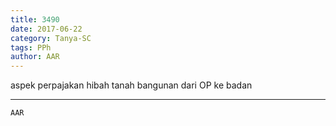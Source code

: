 ```yaml
---
title: 3490
date: 2017-06-22
category: Tanya-SC
tags: PPh
author: AAR
---
```


aspek perpajakan hibah tanah bangunan dari OP ke badan

---



`AAR`
